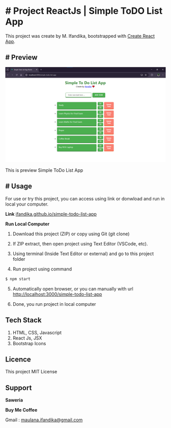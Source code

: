 # # Project ReactJs | Simple ToDO List App

This project was create by M. Ifandika, bootstrapped with [Create React App](https://github.com/facebook/create-react-app).

## # Preview
![Image](/src/assets/img/img_preview_app.png)

This is preview Simple ToDo List App

## # Usage

For use or try this project, you can access using link or donwload and run in local your computer.

**Link**
[ifandika.github.io/simple-todo-list-app](https://ifandika.github.io/simple-todo-list-app/)

**Run Local Computer**

1. Download this project (ZIP) or copy using Git (git clone)

2. If ZIP extract, then open project using Text Editor (VSCode, etc).

3. Using terminal (Inside Text Editor or external) and go to this project folder

4. Run project using command
```bash
$ npm start
```

5. Automatically open browser, or you can manually with url [http://localhost:3000/simple-todo-list-app](http://localhost:3000/simple-todo-list-app)

6. Done, you run project in local computer

## Tech Stack

1. HTML, CSS, Javascript
2. React Js, JSX
3. Bootstrap Icons

## Licence

This project MIT License

## Support

**Saweria**


**Buy Me Coffee**

Gmail : [maulana.ifandika@gmail.com](mailto:maulana.ifandika@gmail.com)